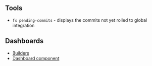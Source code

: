 ## Tools

- `fx pending-commits` - displays the commits not yet rolled to global
  integration

## Dashboards

- [Builders](https://luci-milo.appspot.com/p/fuchsia)
- [Dashboard component](https://fuchsia.googlesource.com/topaz/+/master/app/dashboard/)
